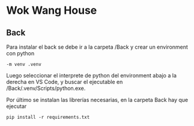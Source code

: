 # Wok Wang House

## Back
Para instalar el back se debe ir a la carpeta /Back y crear un environment con python 
```
-m venv .venv
```
Luego seleccionar el interprete de python del environment abajo a la derecha en VS Code, y buscar el ejecutable en /Back/.venv/Scripts/python.exe.

Por último se instalan las librerías necesarias, en la carpeta Back hay que ejecutar
```
pip install -r requirements.txt
```
